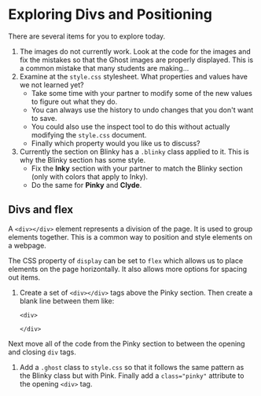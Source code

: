 # Exploring Divs and Positioning

There are several items for you to explore today.

1) The images do not currently work. Look at the code for the images and fix the mistakes so that the Ghost images are properly displayed. This is a common mistake that many students are making...
2) Examine at the `style.css` stylesheet. What properties and values have we not learned yet?
    * Take some time with your partner to modify some of the new values to figure out what they do.
    * You can always use the history to undo changes that you don't want to save.
    * You could also use the inspect tool to do this without actually modifying the `style.css` document.
    * Finally which property would you like us to discuss?
4) Currently the section on Blinky has a `.blinky` class applied to it. This is why the Blinky section has some style.
    * Fix the **Inky** section with your partner to match the Blinky section (only with colors that apply to Inky).
    * Do the same for **Pinky** and **Clyde**.

## Divs and flex
A `<div></div>` element represents a division of the page. It is used to group elements together. This is a common way to position and style elements on a webpage.

The CSS property of `display` can be set to `flex` which allows us to place elements on the page horizontally. It also allows more options for spacing out items.

1) Create a set of `<div></div>` tags above the Pinky section. Then create a blank line between them like:
    ```
    <div>
    
    </div>
    ```
Next move all of the code from the Pinky section to between the opening and closing `div` tags.
1) Add a `.ghost` class to `style.css` so that it follows the same pattern as the Blinky class but with Pink. Finally add a `class="pinky"` attribute to the opening `<div>` tag.
